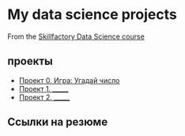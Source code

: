 # My data science projects
From the [Skillfactory Data Science course](https://skillfactory.ru/data-scientist)

## проекты

* [Проект 0. Игра: Угадай число](https://github.com/AMK01001/My-test.git/main/project_0)
* [Проект 1. _____](____)
* [Проект 2. _____](____)

## Ссылки на резюме